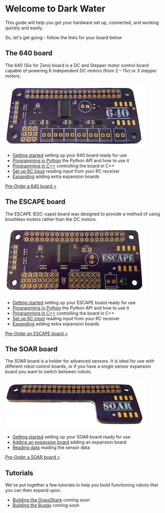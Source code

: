 # Welcome to Dark Water

This guide will help you get your hardware set up, connected, and working quickly and easily.

So, let's get going - follow the links for your board below

## The 640 board

The 640 (Six for Zero) board is a DC and Stepper motor control board capable of powering 6 independent DC motors (from 2 – 11v) or 3 stepper motors.

![640](/images/640-450.png)

- [Getting started](/640gettingstarted.html) setting up your 640 board ready for use
- [Programming in Python](/640python.html) the Python API and how to use it
- [Programming in C++](/640cplusplus.html) controlling the board in C++
- [Set up RC Input]() reading input from your RC receiver
- [Expanding](/expansionadding.html) adding extra expansion boards

[Pre-Order a 640 board >](https://darkwater.io/product/640-dc-motor-control-board/)

## The ESCAPE board

The ESCAPE (ESC-cape) board was designed to provide a method of using brushless motors rather than the DC motors.

![escape](/images/escape-450.png)

- [Getting started](/escapegettingstarted.html) setting up your ESCAPE board ready for use
- [Programming in Python](/escapepython.html) the Python API and how to use it
- [Programming in C++](/escapecplusplus.html) controlling the board in C++
- [Set up RC Input]() reading input from your RC receiver
- [Expanding](/expansionadding.html) adding extra expansion boards

[Pre-Order an ESCAPE board >](https://darkwater.io/product/escape-esc-powered-motor-control-board/)

## The SOAR board

The SOAR board is a holder for advanced sensors. It is ideal for use with different robot control boards, or if you have a single sensor expansion board you want to switch between robots.

![soar](/images/soar-450.png)

- [Getting started](/soargettingstarted.html) setting up your SOAR board ready for use
- [Adding an expansion board](/expansionadding.html) adding an expansion board
- [Reading data]() reading the sensor data

[Pre-Order a SOAR board >](https://darkwater.io/product/soar-expansion-board-holder/)

## Tutorials

We've put together a few tutorials to help you build functioning robots that you can then expand upon.

- [Building the GrassShark]() coming soon
- [Building the Buggy]() coming soon

